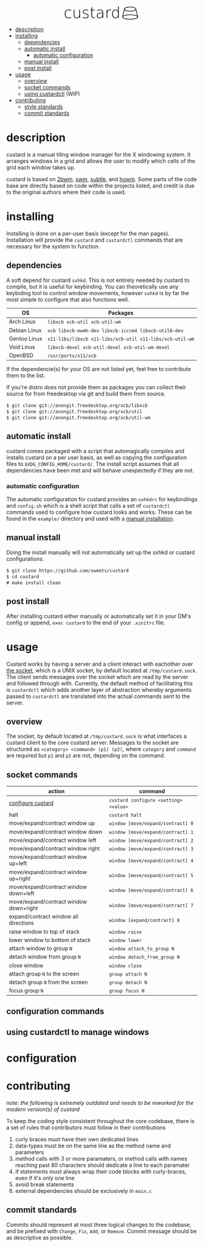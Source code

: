 <div align="center">
<img src="contrib/header.png"><br>
</div>

* [description](#description)
* [installing](#installing)
	- [dependencies](#dependencies)
	- [automatic install](#automatic-install)
		- [automatic configuration](#automatic-configuration)
	- [manual install](#manual-install)
	- [post install](#post-install)
* [usage](#usage)
	- [overview](#overview)
	- [socket commands](#custard-commands)
	- [using custardctl](#using-custardctl) (WIP)
* [contributing](#contributing)
	- [style standards](#style-standards)
	- [commit standards](#commit-standards)

# description

custard is a manual tiling window manager for the X windowing system.  It
arranges windows in a grid and allows the user to modify which cells of the
grid each window takes up.

custard is based on [2bwm](https://github.com/venam/2bwm),
[swm](https://github.com/dcat/swm), [subtle](https://subtle.subforge.org/),
and [howm](https://github.com/HarveyHunt/howm). Some parts of the code base
are directly based on code within the projects listed, and credit is due to
the original authors where their code is used.

# installing

Installing is done on a per-user basis (except for the man pages).
Installation will provide the `custard` and `custardctl` commands that are
necessary for the system to function.

## dependencies

A soft depend for custard `sxhkd`. This is not entirely needed by custard
to compile, but it is useful for keybinding. You can theoretically use any
keybiding tool to control window movements, however `sxhkd` is by far the
most simple to configure that also functions well.

|OS          |Packages                                                |
|------------|--------------------------------------------------------|
|Arch Linux  |`libxcb xcb-util xcb-util-wm`                           |
|Debian Linux|`xcb libxcb-ewmh-dev libxcb-icccm4 libxcb-util0-dev`    |
|Gentoo Linux|`x11-libs/libxcb x11-libs/xcb-util x11-libs/xcb-util-wm`|
|Void Linux  |`libxcb-devel xcb-util-devel xcb-util-wm-devel`         |
|OpenBSD     |`/usr/ports/x11/xcb`                                    |

If the dependencie(s) for your OS are not listed yet, feel free to
contribute them to the list.

If you're distro does not provide them as packages you can collect their
source for from freedesktop via git and build them from source.

```
$ git clone git://anongit.freedesktop.org/xcb/libxcb
$ git clone git://anongit.freedesktop.org/xcb/util
$ git clone git://anongit.freedesktop.org/xcb/util-wm
```

## automatic install

custard comes packaged with a script that automagically compiles and installs
custard on a per user basis, as well as copying the configuration files to
`$XDG_CONFIG_HOME/custard/`. The install script assumes that all dependencies
have been met and will behave unexpectedly if they are not.

### automatic configuration

The automatic configuration for custard provides an `sxhkdrc` for
keybindings and `config.sh` which is a shell script that calls a set of
`custardctl` commands used to configure how custard looks and works. These
can be found in the `example/` directory and used with a [manual
installation](#manual-install).

## manual install

Doing the install manually will *not* automatically set up the sxhkd or
custard configurations.

```
$ git clone https://github.com/sweets/custard
$ cd custard
# make install clean
```

## post install

After installing custard either manually or automatically set it in your
DM's config or append, `exec custard` to the end of your `.xinitrc` file.

# usage

Custard works by having a server and a client interact with eachother over
[the socket](#the-socket), which is a UNIX socket, by default located at
`/tmp/custard.sock`. The client sends messages over the socket which are
read by the server and followed through with. Currently, the default method
of facilitating this is `custardctl` which adds another layer of abstraction
whereby arguments passed to `custardctl` are translated into the actual
commands sent to the server.

## overview

The socket, by default located at `/tmp/custard.sock` is what interfaces a
custard client to the core custard server. Messages to the socket are
structured as `<category> <command> (p1) (p2)`, where `category` and
`command` are required but `p1` and `p2` are not, depending on the command.

## socket commands

|action                                |command                              |
|--------------------------------------|-------------------------------------|
|[configure custard](#configuration)   |`custard configure <setting> <value>`|
|halt                                  |`custard halt`                       |
|move/expand/contract window up        |`window [move/expand/contract] 0`    |
|move/expand/contract window down      |`window [move/expand/contract] 1`    |
|move/expand/contract window left      |`window [move/expand/contract] 2`    |
|move/expand/contract window right     |`window [move/expand/contract] 3`    |
|move/expand/contract window up+left   |`window [move/expand/contract] 4`    |
|move/expand/contract window up+right  |`window [move/expand/contract] 5`    |
|move/expand/contract window down+left |`window [move/expand/contract] 6`    |
|move/expand/contract window down+right|`window [move/expand/contract] 7`    |
|expand/contract window all directions |`window [expand/contract] 8`         |
|raise window to top of stack          |`window raise`                       |
|lower window to bottom of stack       |`window lower`                       |
|attach window to group `N`            |`window attach_to_group N`           |
|detach window from group `N`          |`window detach_from_group N`         |
|close window                          |`window close`                       |
|attach group `N` to the screen        |`group attach N`                     |
|detach group `N` from the screen      |`group detach N`                     |
|focus group `N`                       |`group focus N`                      |

## configuration commands

## using custardctl to manage windows

# configuration

# contributing

*note: the following is extremely outdated and needs to be reworked for the
modern version(s) of custard*

To keep the coding style consistent throughout the core codebase, there is a
set of rules that contributors must follow in their contributions

1. curly braces must have their own dedicated lines
2. data-types must be on the same line as the method name and parameters
3. method calls with 3 or more paramaters, or method calls with names
reaching past 80 characters should dedicate a line to each paramater
4. if statements must always wrap their code blocks with curly-braces, even
if it's only one line
5. avoid break statements
6. external dependencies should be exclusively in `main.c` 

## commit standards
Commits should represent at most three logical changes to the codebase, and
be prefixed with `Change`, `Fix`, `Add`, or `Remove`. Commit message should
be as descriptive as possible.
